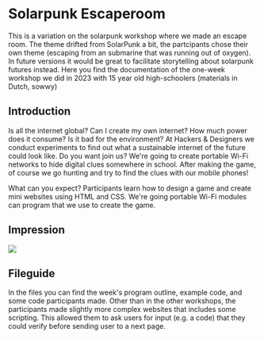 # Solarpunk Escaperoom

This is a variation on the solarpunk workshop where we made an escape room. The theme drifted from SolarPunk a bit, the partcipants chose their own theme (escaping from an submarine that was running out of oxygen). In future versions it would be great to facilitate storytelling about solarpunk futures instead. Here you find the documentation of the one-week workshop we did in 2023 with 15 year old high-schoolers (materials in Dutch, sowwy)

## Introduction

Is all the internet global? Can I create my own internet? How much power does it consume? Is it bad for the environment? At
Hackers & Designers we conduct experiments to find out what a sustainable internet of the future could look like. Do you want
join us? We're going to create portable Wi-Fi networks to hide digital clues somewhere in school. After making the
game, of course we go hunting and try to find the clues with our mobile phones!

What can you expect? Participants learn how to design a game and create mini websites using HTML and CSS. We're going portable Wi-Fi modules
can program that we use to create the game.

## Impression

![](./images/)

## Fileguide

In the files you can find the week's program outline, example code, and some code participants made. Other than in the other workshops, the participants made slightly more complex websites that includes some scripting. This allowed them to ask users for input (e.g. a code) that they could verify before sending user to a next page. 

